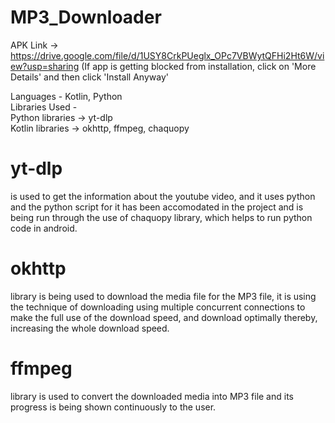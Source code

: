 # MP3_Downloader

APK Link ->  
https://drive.google.com/file/d/1USY8CrkPUeglx_OPc7VBWytQFHi2Ht6W/view?usp=sharing
(If app is getting blocked from installation, click on 'More Details' and then click 'Install Anyway'

Languages - Kotlin, Python  
Libraries Used -   
Python libraries -> yt-dlp  
                Kotlin libraries ->  okhttp, ffmpeg, chaquopy

# yt-dlp
is used to get the information about the youtube video, and it uses python and the python script for it has been accomodated in the project 
and is being run through the use of chaquopy library, which helps to run python code in android.

# okhttp
library is being used to download the media file for the MP3 file, it is using the technique of downloading using multiple concurrent connections
to make the full use of the download speed, and download optimally thereby, increasing the whole download speed.

# ffmpeg
library is used to convert the downloaded media into MP3 file and its progress is being shown continuously to the user.

